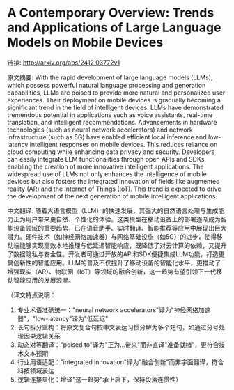 # A Contemporary Overview: Trends and Applications of Large Language Models on Mobile Devices

链接: http://arxiv.org/abs/2412.03772v1

原文摘要:
With the rapid development of large language models (LLMs), which possess
powerful natural language processing and generation capabilities, LLMs are
poised to provide more natural and personalized user experiences. Their
deployment on mobile devices is gradually becoming a significant trend in the
field of intelligent devices. LLMs have demonstrated tremendous potential in
applications such as voice assistants, real-time translation, and intelligent
recommendations. Advancements in hardware technologies (such as neural network
accelerators) and network infrastructure (such as 5G) have enabled efficient
local inference and low-latency intelligent responses on mobile devices. This
reduces reliance on cloud computing while enhancing data privacy and security.
Developers can easily integrate LLM functionalities through open APIs and SDKs,
enabling the creation of more innovative intelligent applications. The
widespread use of LLMs not only enhances the intelligence of mobile devices but
also fosters the integrated innovation of fields like augmented reality (AR)
and the Internet of Things (IoT). This trend is expected to drive the
development of the next generation of mobile intelligent applications.

中文翻译:
随着大语言模型（LLM）的快速发展，其强大的自然语言处理与生成能力正为用户带来更自然、个性化的体验。这类模型在移动设备上的部署逐渐成为智能设备领域的重要趋势，已在语音助手、实时翻译、智能推荐等应用中展现出巨大潜力。硬件技术（如神经网络加速器）与网络基础设施（如5G）的进步，使得移动端能够实现高效本地推理与低延迟智能响应，既降低了对云计算的依赖，又提升了数据隐私与安全性。开发者可通过开放的API和SDK便捷集成LLM功能，打造更具创新性的智能应用。LLM的普及不仅提升了移动设备的智能化水平，更推动了增强现实（AR）、物联网（IoT）等领域的融合创新，这一趋势有望引领下一代移动智能应用的发展浪潮。

（译文特点说明：
1. 专业术语准确统一："neural network accelerators"译为"神经网络加速器"，"low-latency"译为"低延迟"
2. 长句拆分重构：将原文复合句按中文表达习惯分解为多个短句，如通过分号处理因果逻辑关系
3. 动态对等翻译："poised to"译为"正为...带来"而非直译"准备就绪"，更符合技术文本预期
4. 行业用语适配："integrated innovation"译为"融合创新"而非字面翻译，符合科技领域表达
5. 逻辑连接显化：增译"这一趋势"承上启下，保持段落连贯性）
